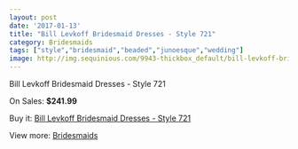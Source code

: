 ```yaml
---
layout: post
date: '2017-01-13'
title: "Bill Levkoff Bridesmaid Dresses - Style 721"
category: Bridesmaids
tags: ["style","bridesmaid","beaded","junoesque","wedding"]
image: http://img.sequinious.com/9943-thickbox_default/bill-levkoff-bridesmaid-dresses-style-721.jpg
---
```

Bill Levkoff Bridesmaid Dresses - Style 721

On Sales: **$241.99**
<a href="https://www.sequinious.com/bridesmaids/4399-bill-levkoff-bridesmaid-dresses-style-721.html"><amp-img layout="responsive" width="600" height="600" src="//img.sequinious.com/9943-thickbox_default/bill-levkoff-bridesmaid-dresses-style-721.jpg" alt="Bill Levkoff Bridesmaid Dresses - Style 721 0" /></a>
<a href="https://www.sequinious.com/bridesmaids/4399-bill-levkoff-bridesmaid-dresses-style-721.html"><amp-img layout="responsive" width="600" height="600" src="//img.sequinious.com/9944-thickbox_default/bill-levkoff-bridesmaid-dresses-style-721.jpg" alt="Bill Levkoff Bridesmaid Dresses - Style 721 1" /></a>

Buy it: [Bill Levkoff Bridesmaid Dresses - Style 721](https://www.sequinious.com/bridesmaids/4399-bill-levkoff-bridesmaid-dresses-style-721.html "Bill Levkoff Bridesmaid Dresses - Style 721")

View more: [Bridesmaids](https://www.sequinious.com/3-bridesmaids "Bridesmaids")